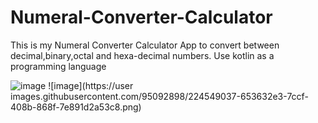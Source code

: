 # Numeral-Converter-Calculator
This is my Numeral Converter Calculator App to convert between decimal,binary,octal and hexa-decimal numbers. 
Use kotlin as a programming language


![image](https://user-images.githubusercontent.com/95092898/224548926-39aab09d-4b30-4936-b27f-f6c3d701ce4d.png) ![image](https://user images.githubusercontent.com/95092898/224549037-653632e3-7ccf-408b-868f-7e891d2a53c8.png)
